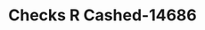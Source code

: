 ---
f_zip-code: 30080
f_state-code: GA
title: Checks R Cashed-14686
f_phone: 770-801-8100
f_city-only: Smyrna
f_address: 645 Windy Hill Road Southeast Smyrna
f_location-unique-id: '14686'
slug: checks-r-cashed-14686
updated-on: '2024-05-30T13:46:58.046Z'
created-on: '2024-05-30T13:36:59.803Z'
published-on: '2024-05-30T13:54:32.469Z'
f_city-state: cms/city/smyrna-ga.md
f_company: cms/company/checks-r-cashed.md
f_state: cms/state/georgia.md
layout: '[payday-loan].html'
tags: payday-loan
---
